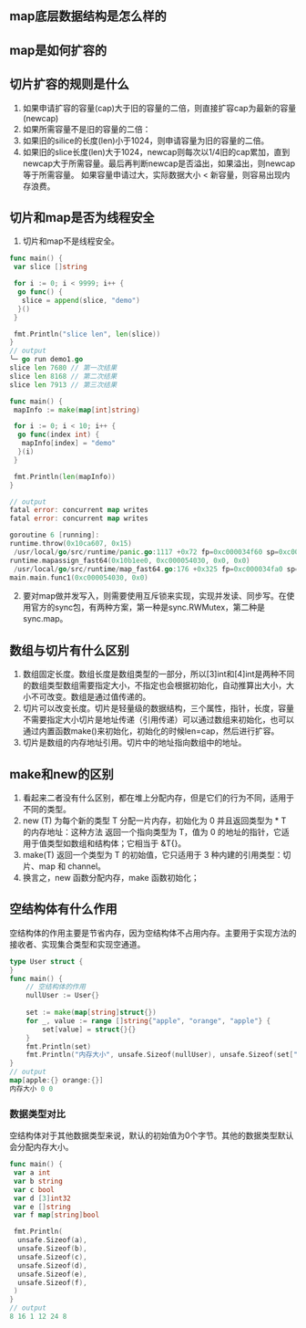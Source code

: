 ## map底层数据结构是怎么样的

## map是如何扩容的

## 切片扩容的规则是什么

1. 如果申请扩容的容量(cap)大于旧的容量的二倍，则直接扩容cap为最新的容量(newcap)
2. 如果所需容量不是旧的容量的二倍：
3. 如果旧的silice的长度(len)小于1024，则申请容量为旧的容量的二倍。
4. 如果旧的slice长度(len)大于1024，newcap则每次以1/4旧的cap累加，直到newcap大于所需容量。最后再判断newcap是否溢出，如果溢出，则newcap等于所需容量。
如果容量申请过大，实际数据大小 < 新容量，则容易出现内存浪费。

## 切片和map是否为线程安全

1. 切片和map不是线程安全。

```go
func main() {
 var slice []string

 for i := 0; i < 9999; i++ {
  go func() {
   slice = append(slice, "demo")
  }()
 }

 fmt.Println("slice len", len(slice))
}
// output
╰─ go run demo1.go
slice len 7680 // 第一次结果
slice len 8168 // 第二次结果
slice len 7913 // 第三次结果
```

```go
func main() {
 mapInfo := make(map[int]string)

 for i := 0; i < 10; i++ {
  go func(index int) {
   mapInfo[index] = "demo"
  }(i)
 }

 fmt.Println(len(mapInfo))
}

// output
fatal error: concurrent map writes
fatal error: concurrent map writes

goroutine 6 [running]:
runtime.throw(0x10ca607, 0x15)
 /usr/local/go/src/runtime/panic.go:1117 +0x72 fp=0xc000034f60 sp=0xc000034f30 pc=0x10327d2
runtime.mapassign_fast64(0x10b1ee0, 0xc000054030, 0x0, 0x0)
 /usr/local/go/src/runtime/map_fast64.go:176 +0x325 fp=0xc000034fa0 sp=0xc000034f60 pc=0x1010c25
main.main.func1(0xc000054030, 0x0)
```
2. 要对map做并发写入，则需要使用互斥锁来实现，实现并发读、同步写。在使用官方的sync包，有两种方案，第一种是sync.RWMutex，第二种是sync.map。

## 数组与切片有什么区别

1. 数组固定长度。数组长度是数组类型的一部分，所以[3]int和[4]int是两种不同的数组类型数组需要指定大小，不指定也会根据初始化，自动推算出大小，大小不可改变。数组是通过值传递的。
2. 切片可以改变长度。切片是轻量级的数据结构，三个属性，指针，长度，容量不需要指定大小切片是地址传递（引用传递）可以通过数组来初始化，也可以通过内置函数make()来初始化，初始化的时候len=cap，然后进行扩容。
3. 切片是数组的内存地址引用。切片中的地址指向数组中的地址。

## make和new的区别

1. 看起来二者没有什么区别，都在堆上分配内存，但是它们的行为不同，适用于不同的类型。
2. new (T) 为每个新的类型 T 分配一片内存，初始化为 0 并且返回类型为 * T 的内存地址：这种方法 返回一个指向类型为 T，值为 0 的地址的指针，它适用于值类型如数组和结构体；它相当于 &T{}。
2. make(T) 返回一个类型为 T 的初始值，它只适用于 3 种内建的引用类型：切片、map 和 channel。
4. 换言之，new 函数分配内存，make 函数初始化；

## 空结构体有什么作用

空结构体的作用主要是节省内存，因为空结构体不占用内存。主要用于实现方法的接收者、实现集合类型和实现空通道。
```go
type User struct {
}
func main() {
    // 空结构体的作用
    nullUser := User{}
    
    set := make(map[string]struct{})
    for _, value := range []string{"apple", "orange", "apple"} {
        set[value] = struct{}{}
    }
    fmt.Println(set)
    fmt.Println("内存大小", unsafe.Sizeof(nullUser), unsafe.Sizeof(set["apple"]))
}
// output
map[apple:{} orange:{}]
内存大小 0 0
```
### 数据类型对比
空结构体对于其他数据类型来说，默认的初始值为0个字节。其他的数据类型默认会分配内存大小。
```go
func main() {
 var a int
 var b string
 var c bool
 var d [3]int32
 var e []string
 var f map[string]bool

 fmt.Println(
  unsafe.Sizeof(a),
  unsafe.Sizeof(b),
  unsafe.Sizeof(c),
  unsafe.Sizeof(d),
  unsafe.Sizeof(e),
  unsafe.Sizeof(f),
 )
}
// output
8 16 1 12 24 8
```